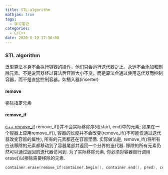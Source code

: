 ```yaml
---
title: STL-algorithm
mathjax: true
tags:
  - 学习笔记
categories:
  - C/C++
date: 2020-8-19 17:36:00
---
```

### STL algorithm
泛型算法本身不会执行容器的操作，他们只会运行迭代器之上。永远不会添加和删除元素。不是说容器经过算法后容器大小不变，而是算法会通过使用迭代器而控制容器，而不是直接控制容器。如插入器(inserter)

#### remove
移除指定元素

#### remove_if
[c++ remove_if](https://www.cnblogs.com/zhangdongsheng/p/8590221.html)
remove_if()并不会实际移除序列[start, end)中的元素; 如果在一个容器上应用remove_if(), 容器的长度并不会改变(remove_if()不可能仅通过迭代器改变容器的属性), 所有的元素都还在容器里面. 实际做法是, remove_if()将所有应该移除的元素都移动到了容器尾部并返回一个分界的迭代器. 移除的所有元素仍然可以通过返回的迭代器访问到. 为了实际移除元素, 你必须对容器自行调用erase()以擦除需要移除的元素.
```cpp
container.erase(remove_if(container.begin(), container.end(), pred), container.end());
```